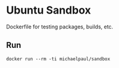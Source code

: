 Ubuntu Sandbox
==================

Dockerfile for testing packages, builds, etc.

Run
----
```
docker run --rm -ti michaelpaul/sandbox
```

